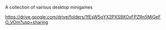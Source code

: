 A collection of various desktop minigames

https://drive.google.com/drive/folders/1fEsW5qYX2PXS9XOxFPZRn5MiGeFO_VOm?usp=sharing
